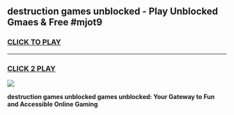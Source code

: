 
## destruction games unblocked - Play Unblocked Gmaes & Free #mjot9
<h3>
<a href="https://premium.freeplayer.one?title=destruction_games_unblocked&ref=03M">CLICK TO PLAY</a></h3>
<hr>

<h3>
<a href="https://premium.freeplayer.one?title=destruction_games_unblocked&ref=03M">CLICK 2 PLAY</a>
  
</h3>

<a href="https://premium.freeplayer.one?title=destruction_games_unblocked&ref=03M"><img src="https://clearcache.store/games.png"></a>


**destruction games unblocked games unblocked: Your Gateway to Fun and Accessible Online Gaming**
